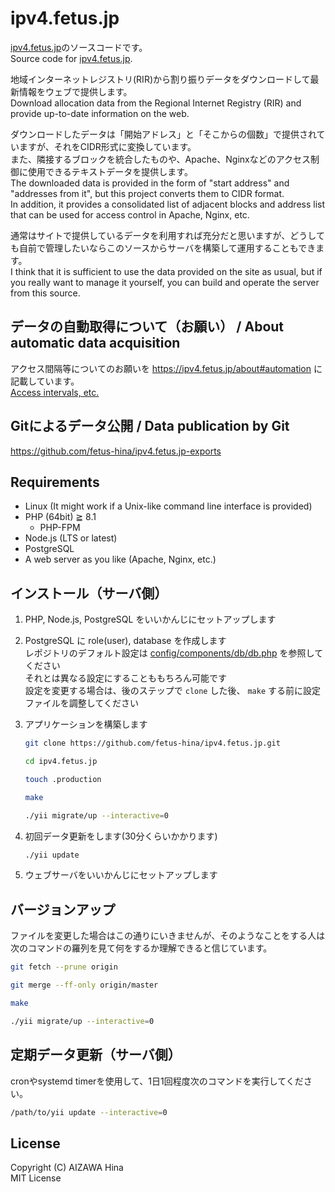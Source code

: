# ipv4.fetus.jp

[ipv4.fetus.jp](https://ipv4.fetus.jp/)のソースコードです。<br>
Source code for [ipv4.fetus.jp](https://ipv4.fetus.jp/).

地域インターネットレジストリ(RIR)から割り振りデータをダウンロードして最新情報をウェブで提供します。<br>
Download allocation data from the Regional Internet Registry (RIR) and provide up-to-date information on the web.

ダウンロードしたデータは「開始アドレス」と「そこからの個数」で提供されていますが、それをCIDR形式に変換しています。<br>
また、隣接するブロックを統合したものや、Apache、Nginxなどのアクセス制御に使用できるテキストデータを提供します。<br>
The downloaded data is provided in the form of "start address" and "addresses from it", but this project converts them to CIDR format.<br>
In addition, it provides a consolidated list of adjacent blocks and address list that can be used for access control in Apache, Nginx, etc.

通常はサイトで提供しているデータを利用すれば充分だと思いますが、どうしても自前で管理したいならこのソースからサーバを構築して運用することもできます。<br>
I think that it is sufficient to use the data provided on the site as usual, but if you really want to manage it yourself, you can build and operate the server from this source.



## データの自動取得について（お願い） / About automatic data acquisition

アクセス間隔等についてのお願いを https://ipv4.fetus.jp/about#automation に記載しています。<br>
[Access intervals, etc.](https://ipv4.fetus.jp/about#automation)


## Gitによるデータ公開 / Data publication by Git

https://github.com/fetus-hina/ipv4.fetus.jp-exports


## Requirements

- Linux (It might work if a Unix-like command line interface is provided)
- PHP (64bit) ≧ 8.1
  - PHP-FPM
- Node.js (LTS or latest)
- PostgreSQL
- A web server as you like (Apache, Nginx, etc.)


## インストール（サーバ側）

1. PHP, Node.js, PostgreSQL をいいかんじにセットアップします

2. PostgreSQL に role(user), database を作成します  
   レポジトリのデフォルト設定は [config/components/db/db.php](https://github.com/fetus-hina/ipv4.fetus.jp/blob/master/config/components/db/db.php) を参照してください  
   それとは異なる設定にすることももちろん可能です  
   設定を変更する場合は、後のステップで `clone` した後、 `make` する前に設定ファイルを調整してください

3. アプリケーションを構築します
   ```bash
   git clone https://github.com/fetus-hina/ipv4.fetus.jp.git

   cd ipv4.fetus.jp

   touch .production

   make

   ./yii migrate/up --interactive=0
   ```

4. 初回データ更新をします(30分くらいかかります)  
   ```bash
   ./yii update
   ```

5. ウェブサーバをいいかんじにセットアップします


## バージョンアップ

ファイルを変更した場合はこの通りにいきませんが、そのようなことをする人は次のコマンドの羅列を見て何をするか理解できると信じています。

```bash
git fetch --prune origin

git merge --ff-only origin/master

make

./yii migrate/up --interactive=0
```


## 定期データ更新（サーバ側）

cronやsystemd timerを使用して、1日1回程度次のコマンドを実行してください。

```bash
/path/to/yii update --interactive=0
```

## License

Copyright (C) AIZAWA Hina  
MIT License
